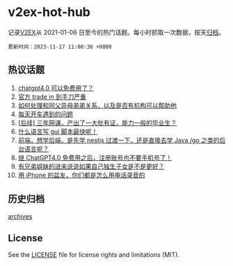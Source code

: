 # v2ex-hot-hub

 记录[V2EX](https://www.v2ex.com/)从 2021-01-06 日至今的热门话题。每小时抓取一次数据，按天[归档](archives)。

`更新时间：2023-11-17 11:08:36 +0800`

## 热议话题

1. [chatgpt4.0 可以免费用了？](https://www.v2ex.com/t/992441)
1. [官方 trade in 到手刀严重](https://www.v2ex.com/t/992388)
1. [如何处理和同父异母弟弟关系，以及是否有机构可以帮助他](https://www.v2ex.com/t/992464)
1. [每天开车遇到的问题](https://www.v2ex.com/t/992389)
1. [[后续] 三年网课，产出了一大批有证，能力一般的毕业生？](https://www.v2ex.com/t/992446)
1. [什么语言写 gui 脚本最快呢！](https://www.v2ex.com/t/992582)
1. [前端，想学后端，是先学 nestjs 过渡一下，还是直接去学 Java /go 之类的后台语言呢？](https://www.v2ex.com/t/992386)
1. [继 ChatGPT4.0 免费用之后，注册账号也不要手机号了！](https://www.v2ex.com/t/992478)
1. [有兄弟姐妹的进来说说如果自己独生子女是不是更好？](https://www.v2ex.com/t/992609)
1. [用 iPhone 的盆友，你们都是怎么用电话录音的](https://www.v2ex.com/t/992486)

## 历史归档

[archives](archives)

## License

See the [LICENSE](LICENSE) file for license rights and limitations (MIT).
